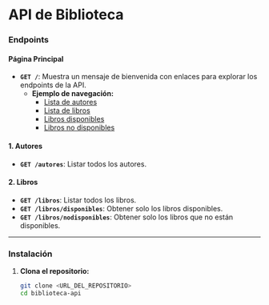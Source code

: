 # API de Biblioteca

### Endpoints

#### Página Principal
- **`GET /`**: Muestra un mensaje de bienvenida con enlaces para explorar los endpoints de la API.
  - **Ejemplo de navegación:**
    - [Lista de autores](http://localhost:3000/autores)
    - [Lista de libros](http://localhost:3000/libros)
    - [Libros disponibles](http://localhost:3000/libros/disponibles)
    - [Libros no disponibles](http://localhost:3000/libros/nodisponibles)

#### 1. Autores
- **`GET /autores`**: Listar todos los autores.

#### 2. Libros
- **`GET /libros`**: Listar todos los libros.
- **`GET /libros/disponibles`**: Obtener solo los libros disponibles.
- **`GET /libros/nodisponibles`**: Obtener solo los libros que no están disponibles.

---

### Instalación

1. **Clona el repositorio:**
   ```bash
   git clone <URL_DEL_REPOSITORIO>
   cd biblioteca-api
